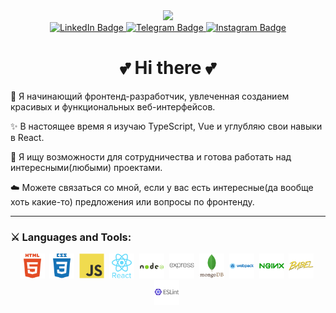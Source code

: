 <div id="header" align="center">
  <img src="https://media.giphy.com/media/10LziGOBkifXzO/giphy.gif" width="220"/>
</div>

<div id="badges" align="center">
  <a href="https://www.linkedin.com/in/elisiabells/">
    <img src="https://img.shields.io/badge/LinkedIn-blue?style=for-the-badge&logo=linkedin&logoColor=white" alt="LinkedIn Badge"/>
  </a>
  <a href="https://t.me/elisiabells">
    <img src="https://img.shields.io/badge/Telegram-black?style=for-the-badge&logo=telegram&logoColor=white" alt="Telegram Badge"/>
  </a>
  <a href="https://www.instagram.com/elisiabells/">
    <img src="https://img.shields.io/badge/Instagram-pink?style=for-the-badge&logo=instagram&logoColor=black" alt="Instagram Badge"/>
  </a>  
</div>

<h1 align="center">
  💕 Hi there 💕
</h1>

🐚 Я начинающий фронтенд-разработчик, увлеченная созданием красивых и функциональных веб-интерфейсов.

✨ В настоящее время я изучаю TypeScript, Vue и углубляю свои навыки в React.

🍰 Я ищу возможности для сотрудничества и готова работать над интересными(любыми) проектами.

☁️ Можете связаться со мной, если у вас есть интересные(да вообще хоть какие-то) предложения или вопросы по фронтенду.

---

### ⚔️ Languages and Tools:
<div align="center">
  <img src="https://github.com/devicons/devicon/blob/master/icons/html5/html5-plain-wordmark.svg" alt="HTML5" width="40" height="40"/>&nbsp;
  <img src="https://github.com/devicons/devicon/blob/master/icons/css3/css3-plain-wordmark.svg" alt="CSS3" width="40" height="40"/>&nbsp;
  <img src="https://github.com/devicons/devicon/blob/master/icons/javascript/javascript-original.svg" alt="JavaScript" width="40" height="40"/>&nbsp;
  <img src="https://github.com/devicons/devicon/blob/master/icons/react/react-original-wordmark.svg" alt="React" width="40" height="40"/>&nbsp;
  <img src="https://github.com/devicons/devicon/blob/master/icons/nodejs/nodejs-original-wordmark.svg" alt="NodeJS" width="40" height="40"/>&nbsp;
  <img src="https://github.com/devicons/devicon/blob/master/icons/express/express-original-wordmark.svg" alt="Express" width="40" height="40"/>&nbsp;
  <img src="https://github.com/devicons/devicon/blob/master/icons/mongodb/mongodb-original-wordmark.svg" alt="MongoDB" width="40" height="40"/>&nbsp;
  <img src="https://github.com/devicons/devicon/blob/master/icons/webpack/webpack-original-wordmark.svg" alt="Webpack" width="40" height="40"/>&nbsp;
  <img src="https://github.com/devicons/devicon/blob/master/icons/nginx/nginx-original.svg" alt="Nginx" width="40" height="40"/>&nbsp;
  <img src="https://github.com/devicons/devicon/blob/master/icons/babel/babel-original.svg" alt="Babel" width="40" height="40"/>&nbsp;
  <img src="https://github.com/devicons/devicon/blob/master/icons/eslint/eslint-original-wordmark.svg" alt="ESLint" width="40" height="40"/>&nbsp;
</div>
